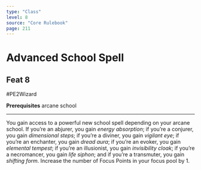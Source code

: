 ```yaml
---
type: "Class"
level: 8
source: "Core Rulebook"
page: 211
---
```

# Advanced School Spell
## Feat 8
#PE2Wizard

**Prerequisites** arcane school

---
You gain access to a powerful new school spell depending on your arcane school. If you’re an abjurer, you gain *energy absorption*; if you’re a conjurer, you gain *dimensional steps*; if you’re a diviner, you gain *vigilant eye*; if you’re an enchanter, you gain *dread aura*; if you’re an evoker, you gain *elemental tempest*; if you’re an illusionist, you gain *invisibility cloak*; if you’re a necromancer, you gain *life siphon*; and if you’re a transmuter, you gain *shifting form*. Increase the number of Focus Points in your focus pool by 1.